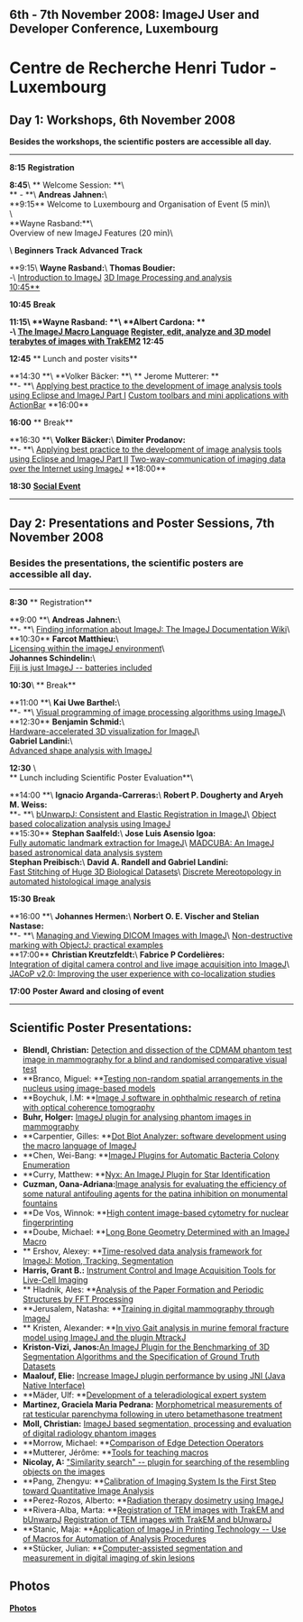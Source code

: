 ## 6th - 7th November 2008: ImageJ User and Developer Conference, Luxembourg

# Centre de Recherche Henri Tudor - Luxembourg

## Day 1: Workshops, 6th November 2008

**Besides the workshops, the scientific posters are accessible all
day.**

  --------------- -------------------------------------------------------------------------------------------------------------------------------------------------------------- ----------------------------------------------------------------------------------------------------------------------------------------------------------------
  **8:15**        **Registration**                                                                                                                                               

  **8:45**\       \*\* Welcome Session: **\                                                                                                                                      
  \*\* - **\      **Andreas Jahnen:**\                                                                                                                                           
  **9:15\*\*      Welcome to Luxembourg and Organisation of Event (5 min)\                                                                                                       
                  \                                                                                                                                                              
                  **Wayne Rasband:\*\*\                                                                                                                                          
                  Overview of new ImageJ Features (20 min)\                                                                                                                      

  \               **Beginners Track**                                                                                                                                            **Advanced Track**

  **9:15\         **Wayne Rasband:**\                                                                                                                                            **Thomas Boudier:**\
  -\              [Introduction to ImageJ](workshops/introduction-to-imagej)                                                                                                     [3D Image Processing and analysis\
  10:45**                                                                                                                                                                        ](workshops/3d-image-processing-and-analysis)

  **10:45**       **Break**                                                                                                                                                      

  **11:15\        \*\*Wayne Rasband: \*\*\                                                                                                                                       \*\*Albert Cardona: \*\*\
  -\              [The ImageJ Macro Language](workshops/the%20Imagej-macro-language)                                                                                             [Register, edit, analyze and 3D model terabytes of images with TrakEM2](workshops/register-edit-analyze-and-3d-model-terabytes-of-images-with-trakem2)
  12:45**                                                                                                                                                                        

  **12:45**       \*\* Lunch and poster visits\*\*                                                                                                                               

  \*\*14:30 **\   \*\*Volker Bäcker: \*\*\                                                                                                                                       \*\* Jerome Mutterer: \*\*\
  **- **\         [Applying best practice to the development of image analysis tools using Eclipse and ImageJ Part I](workshops/applying-best-practices-to-the%20development)    [Custom toolbars and mini applications with ActionBar](workshops/Custom-toolbars-and-mini-applications-with-action-bar)
  **16:00\*\*                                                                                                                                                                    

  **16:00**       \*\* Break\*\*                                                                                                                                                 

  \*\*16:30 **\   **Volker Bäcker:**\                                                                                                                                            **Dimiter Prodanov:**\
  **- **\         [Applying best practice to the development of image analysis tools using Eclipse and ImageJ Part II](workshops/applying-best-practices-to-the%20development)   [Two-way-communication of imaging data over the Internet using ImageJ](workshops/two-way%20communication%20of%20imaging%20data-over-the-internet-using-imagej)
  **18:00\*\*                                                                                                                                                                    

  **18:30**       **[Social Event](social_event)**                                                                                                                               
  --------------- -------------------------------------------------------------------------------------------------------------------------------------------------------------- ----------------------------------------------------------------------------------------------------------------------------------------------------------------

## Day 2: Presentations and Poster Sessions, 7th November 2008

### Besides the presentations, the scientific posters are accessible all day.

  --------------- ----------------------------------------------------------------------------------------------------------------------------------------------------------------------------- --------------------------------------------------------------------------------------------------------------------------------------------------
  **8:30**        \*\* Registration\*\*                                                                                                                                                         

  \*\*9:00 **\    **Andreas Jahnen:**\                                                                                                                                                          
  **- **\         [Finding information about ImageJ: The ImageJ Documentation Wiki](presentations/imagej-docuwiki)\                                                                             
  **10:30\*\*     **Farcot Matthieu:**\                                                                                                                                                         
                  [Licensing within the imageJ environment](presentations/Licensing-within-the-imageJ-environment)\                                                                             
                  **Johannes Schindelin:**\                                                                                                                                                     
                  [Fiji is just ImageJ \-- batteries included](presentations/fiji-is-just-imagej-batteries-included)                                                                            

  **10:30**\      \*\* Break\*\*                                                                                                                                                                

  \*\*11:00 **\   **Kai Uwe Barthel:**\                                                                                                                                                         
  **- **\         [Visual programming of image processing algorithms using ImageJ](presentations/visual-programming)\                                                                           
  **12:30\*\*     **Benjamin Schmid:**\                                                                                                                                                         
                  [Hardware-accelerated 3D visualization for ImageJ](presentations/Hardware-accelerated-3d-visualization-for-imageJ)\                                                           
                  **Gabriel Landini:**\                                                                                                                                                         
                  [Advanced shape analysis with ImageJ](presentations/advanced-shape-analysisis-with-imageJj)                                                                                   

  **12:30**       \                                                                                                                                                                             
                  \*\* Lunch including Scientific Poster Evaluation\*\*\                                                                                                                        

  \*\*14:00 **\   **Ignacio Arganda-Carreras:**\                                                                                                                                                **Robert P. Dougherty and Aryeh M. Weiss:**\
  **- **\         [bUnwarpJ: Consistent and Elastic Registration in ImageJ](presentations/bUnwarpJ-consistent-and-elastic-registration-in-imagej)\                                              [Object based colocalization analysis using ImageJ](presentations//object-based-colocalization-analysis-using-imagej)\
  **15:30\*\*     **Stephan Saalfeld:**\                                                                                                                                                        **Jose Luis Asensio Igoa:**\
                  [Fully automatic landmark extraction for ImageJ](presentations/fully-automatic-landmark-extraction-for-imagej)\                                                               [MADCUBA: An ImageJ based astronomical data analysis system](presentations/madcuba-an-imagej-based-astronomical-data-analysis-system)\
                  **Stephan Preibisch:**\                                                                                                                                                       **David A. Randell and Gabriel Landini:**\
                  [Fast Stitching of Huge 3D Biological Datasets](presentations/fast-stitching)\                                                                                                [Discrete Mereotopology in automated histological image analysis](presentations/discrete-mereotopology-in-automated-histological-image-analysis)

  **15:30**       **Break**                                                                                                                                                                     

  \*\*16:00 **\   **Johannes Hermen:**\                                                                                                                                                         **Norbert O. E. Vischer and Stelian Nastase:**\
  **- **\         [Managing and Viewing DICOM Images with ImageJ](presentations/managing-and-viewing-dicom)\                                                                                    [Non-destructive marking with ObjectJ: practical examples](presentations/non-destructive-marking)\
  **17:00\*\*     **Christian Kreutzfeldt:**\                                                                                                                                                   **Fabrice P Cordelières:**\
                  [Integration of digital camera control and live image acquisition into ImageJ](presentations/integration-of-digital-camera-control-and-live-image-acquisition-into-imagej)\   [JACoP v2.0: Improving the user experience with co-localization studies](presentations/jacop)

  **17:00**       **Poster Award and closing of event**                                                                                                                                         
  --------------- ----------------------------------------------------------------------------------------------------------------------------------------------------------------------------- --------------------------------------------------------------------------------------------------------------------------------------------------

## Scientific Poster Presentations:

-   **Blendl, Christian:** [Detection and dissection of the CDMAM
    phantom test image in mammography for a blind and randomised
    comparative visual
    test](/programme/posters/detection-and-dissection-of-the-cdmam)
-   \*\*Branco, Miguel: \*\*[Testing non-random spatial arrangements in
    the nucleus using image-based
    models](/programme/posters/testing-non-random-spatial-arrangements-in-the-nucleus-using-image-based-models)
-   \*\*Boychuk, I.M: \*\*[Image J software in ophthalmic research of
    retina with optical coherence
    tomography](/programme/posters/imageJ-software-in-ophthalmic-research%20of%20retina%20with-optical-coherence-tomography)
-   **Buhr, Holger:** [ImageJ plugin for analysing phantom images in
    mammography](/programme/posters/imagej-plugin-for-analysing-phantom-images)
-   \*\*Carpentier, Gilles: \*\*[Dot Blot Analyzer: software development
    using the macro language of
    ImageJ](/programme/posters/dot-blot-analyzer-software-development-using-the-macro-language-of-imagej)
-   \*\*Chen, Wei-Bang: \*\*[ImageJ Plugins for Automatic Bacteria
    Colony
    Enumeration](/programme/posters/imagej-plugins-for-automatic-bacteria-colony-enumeration)
-   \*\*Curry, Matthew: \*\*[Nyx: An ImageJ Plugin for Star
    Identification](/programme/posters/nyx)
-   **Cuzman, Oana-Adriana:**[Image analysis for evaluating the
    efficiency of some natural antifouling agents for the patina
    inhibition on monumental
    fountains](/programme/posters/image-analysis-for-evaluating-the-efficiency-of-some-natural-antifouling-agents-for-the-patina-inhibition-on-monumental-fountains)
-   \*\*De Vos, Winnok: \*\*[High content image-based cytometry for
    nuclear
    fingerprinting](posters/high-content-image-based-cytometry-for-nuclear-fingerprinting)
-   \*\*Doube, Michael: \*\*[Long Bone Geometry Determined with an
    ImageJ
    Macro](..//programme/posters/long-Bone-geometry-determined-with-an-imagej-macro)
-   \*\* Ershov, Alexey: \*\*[Time-resolved data analysis framework for
    ImageJ: Motion, Tracking,
    Segmentation](/programme/posters/time-resolved-data-analysis)
-   **Harris, Grant B.:** [Instrument Control and Image Acquisition
    Tools for Live-Cell Imaging](/programme/posters/intrument-control)
-   \*\* Hladnik, Ales: \*\*[Analysis of the Paper Formation and
    Periodic Structures by FFT
    Processing](/programme/posters/analysis-of-the-paper-formation-and-periodic-structures-by-fft-processing)
-   \*\*Jerusalem, Natasha: \*\*[Training in digital mammography through
    ImageJ](/programme/posters/training-in-digital-mammography-trough-imagej)
-   \*\* Kristen, Alexander: \*\*[In vivo Gait analysis in murine
    femoral fracture model using ImageJ and the plugin
    MtrackJ](/programme/posters/in-vivo-gait-analysis)
-   **Kriston-Vizi, Janos:**[An ImageJ Plugin for the Benchmarking of 3D
    Segmentation Algorithms and the Specification of Ground Truth
    Datasets](posters/an-omagej-plugin-for-the-benchmarking%20of%203D%20Segmentation%20Algorithms-and-the-specification-of-ground-truth-datasets)
-   **Maalouf, Elie:** [Increase ImageJ plugin performance by using JNI
    (Java Native
    Interface)](/programme/posters/imagej-plugin-performance-by-using-jni)
-   \*\*Mäder, Ulf: \*\*[Development of a teleradiological expert
    system](/programme/posters/development-of-a-teleradiological-expert-system)
-   **Martinez, Graciela Maria Pedrana:** [Morphometrical measurements
    of rat testicular parenchyma following in utero betamethasone
    treatment](/programme/posters/morphometrical-measurements-of-rat)
-   **Moll, Christian:** [ImageJ based segmentation, processing and
    evaluation of digital radiology phantom
    images](/programme/posters/imagej-based-segmentation-image-quality)
-   \*\*Morrow, Michael: \*\*[Comparison of Edge Detection
    Operators](posters/Comparison-of-edge-detection-operators)
-   \*\*Mutterer, Jérôme: \*\*[Tools for teaching
    macros](/programme/posters/tools-for-teaching)
-   **Nicolay, A:** ["Similarity search" -- plugin for searching of the
    resembling objects on the
    images](/programme/posters/similarity-search)
-   \*\*Pang, Zhengyu: \*\*[Calibration of Imaging System Is the First
    Step toward Quantitative Image
    Analysis](/programme/posters/calibration-of-imaging-system-is-the-first-step-toward-quantitative-image-analysis)
-   \*\*Perez-Rozos, Alberto: \*\*[Radiation therapy dosimetry using
    ImageJ](posters/Radiation-therapy-dosimetry-using-imageJ)
-   \*\*Rivera-Alba, Marta: \*\*[Registration of TEM images with TrakEM
    and
    bUnwarpJ](/programme/posters/Registration-of-TEM-images-with-TrakEM-and-bunwarpj)
    [Registration of TEM images with TrakEM and
    bUnwarpJ](/programme/posters/development-of-a-teleradiological-expert-system)
-   \*\*Stanic, Maja: \*\*[Application of ImageJ in Printing Technology
    -- Use of Macros for Automation of Analysis
    Procedures](posters/application-of-imagej-in)
-   \*\*Stücker, Julian: \*\*[Computer-assisted segmentation and
    measurement in digital imaging of skin
    lesions](/programme/posters/computer-assisted-segmentation)

## Photos

**[Photos](/fotos/ijconf2008)**
